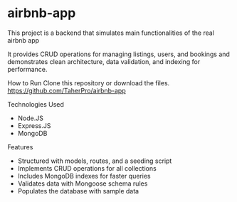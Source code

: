 # airbnb-app

This project is a backend that simulates main functionalities of the real airbnb app

It provides CRUD operations for managing listings, users, and bookings and demonstrates clean architecture, data validation, and indexing for performance.

How to Run Clone this repository or download the files. https://github.com/TaherPro/airbnb-app

Technologies Used
- Node.JS
- Express.JS
- MongoDB

Features
- Structured with models, routes, and a seeding script
- Implements CRUD operations for all collections
- Includes MongoDB indexes for faster queries
- Validates data with Mongoose schema rules
- Populates the database with sample data

